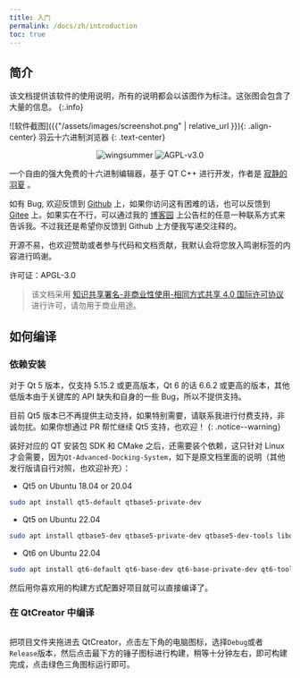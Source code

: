 ```yaml
---
title: 入门
permalink: /docs/zh/introduction
toc: true
---
```


## 简介

该文档提供该软件的使用说明，所有的说明都会以该图作为标注。这张图会包含了大量的信息。
{:.info}

![软件截图]({{"/assets/images/screenshot.png" | relative_url }}){: .align-center}
羽云十六进制浏览器
{: .text-center}

<p align="center">
<img alt="wingsummer" src="{{"/assets/images/authorband.svg" | relative_url }}" />
<img alt="AGPL-v3.0" src="{{"/assets/images/licenseband.svg" | relative_url }}" />
</p>

一个自由的强大免费的十六进制编辑器，基于 QT C++ 进行开发，作者是 [寂静的羽夏](https://www.cnblogs.com/wingsummer) 。

如有 Bug, 欢迎反馈到 [Github](https://github.com/Wing-summer/WingHexExplorer2/issues) 上，如果你访问这有困难的话，也可以反馈到 [Gitee](https://gitee.com/wing-cloud/WingHexExplorer2/issues) 上。如果实在不行，可以通过我的 [博客园](https://www.cnblogs.com/wingsummer) 上公告栏的任意一种联系方式来告诉我。不过我还是希望你反馈到 Github 上方便我写递交注释的。

开源不易，也欢迎赞助或者参与代码和文档贡献，我默认会将您放入鸣谢标签的内容进行鸣谢。

许可证：APGL-3.0

> 该文档采用 [知识共享署名-非商业性使用-相同方式共享 4.0 国际许可协议](http://creativecommons.org/licenses/by-nc-sa/4.0/) 进行许可，请勿用于商业用途。

## 如何编译

### 依赖安装

对于 Qt 5 版本，仅支持 5.15.2 或更高版本，Qt 6 的话 6.6.2 或更高的版本，其他低版本由于关键库的 API 缺失和自身的一些 Bug，所以不提供支持。

目前 Qt5 版本已不再提供主动支持，如果特别需要，请联系我进行付费支持，非诚勿扰。如果你想通过 PR 帮忙继续 Qt5 支持，也欢迎！
{: .notice--warning}

装好对应的 QT 安装包 SDK 和 CMake 之后，还需要装个依赖，这只针对 Linux 才会需要，因为`Qt-Advanced-Docking-System`，如下是原文档里面的说明（其他发行版请自行对照，也欢迎补充）：

- Qt5 on Ubuntu 18.04 or 20.04

```bash
sudo apt install qt5-default qtbase5-private-dev
```

- Qt5 on Ubuntu 22.04

```bash
sudo apt install qtbase5-dev qtbase5-private-dev qtbase5-dev-tools libqt5svg5 libqt5qml5 qtdeclarative5-dev
```

- Qt6 on Ubuntu 22.04

```bash
sudo apt install qt6-default qt6-base-dev qt6-base-private-dev qt6-tools-dev libqt6svg6 qt6-qtdeclarative
```

然后用你喜欢用的构建方式配置好项目就可以直接编译了。

### 在 QtCreator 中编译

<p align="center">
<img alt="" src="{{"/assets/docs/intro/image-20241009012251972.png" | relative_url }}" />
</p>

把项目文件夹拖进去 QtCreator，点击左下角的电脑图标，选择`Debug`或者`Release`版本，然后点击最下方的锤子图标进行构建，稍等十分钟左右，即可构建完成，点击绿色三角图标运行即可。
